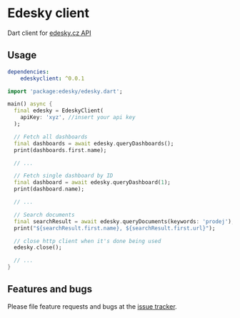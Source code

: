 # Edesky client

Dart client for [edesky.cz API](https://edesky.cz/api)

## Usage

```yaml
dependencies:
    edeskyclient: ^0.0.1

```

```dart
import 'package:edesky/edesky.dart';

main() async {
  final edesky = EdeskyClient(
    apiKey: 'xyz', //insert your api key
  );

  // Fetch all dashboards
  final dashboards = await edesky.queryDashboards();
  print(dashboards.first.name);

  // ...

  // Fetch single dashboard by ID
  final dashboard = await edesky.queryDashboard(1);
  print(dashboard.name);

  // ...

  // Search documents
  final searchResult = await edesky.queryDocuments(keywords: 'prodej');
  print("${searchResult.first.name}, ${searchResult.first.url}");

  // close http client when it's done being used
  edesky.close();

  // ...
}
```

## Features and bugs

Please file feature requests and bugs at the [issue tracker][tracker].

[tracker]: https://github.com/janstol/edeskyclient_dart/issues

